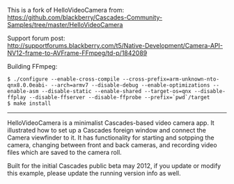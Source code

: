 This is a fork of HelloVideoCamera from:  
https://github.com/blackberry/Cascades-Community-Samples/tree/master/HelloVideoCamera

Support forum post:  
http://supportforums.blackberry.com/t5/Native-Development/Camera-API-NV12-frame-to-AVFrame-FFmpeg/td-p/1842089

Building FFmpeg:

	$ ./configure --enable-cross-compile --cross-prefix=arm-unknown-nto-qnx8.0.0eabi- --arch=armv7 --disable-debug --enable-optimizations --enable-asm --disable-static --enable-shared --target-os=qnx --disable-ffplay --disable-ffserver --disable-ffprobe --prefix=`pwd`/target  
	$ make install  

-------

HelloVideoCamera is a minimalist Cascades-based video camera app.  It illustrated how to set up a Cascades foreign window and connect the Camera viewfinder to it.  It has functionality for starting and sotpping the camera, changing between front and back cameras, and recording video files which are saved to the camera roll.

Built for the initial Cascades public beta may 2012, if you update or modify this example, please update the running version info as well.
